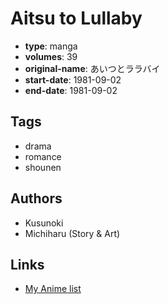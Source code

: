 # Aitsu to Lullaby

-   **type**: manga
-   **volumes**: 39
-   **original-name**: あいつとララバイ
-   **start-date**: 1981-09-02
-   **end-date**: 1981-09-02

## Tags

-   drama
-   romance
-   shounen

## Authors

-   Kusunoki
-   Michiharu (Story & Art)

## Links

-   [My Anime list](https://myanimelist.net/manga/28955/Aitsu_to_Lullaby)
